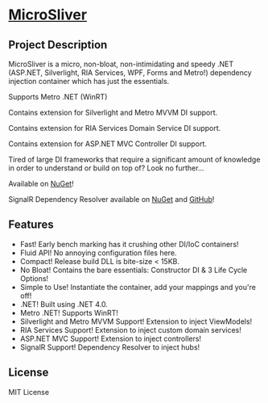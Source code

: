 # [MicroSliver](http://microsliver.codeplex.com)


Project Description
-------------------

MicroSliver is a micro, non-bloat, non-intimidating and speedy .NET (ASP.NET, Silverlight, RIA Services, WPF, Forms and Metro!) dependency injection container which has just the essentials.

Supports Metro .NET (WinRT)

Contains extension for Silverlight and Metro MVVM DI support.

Contains extension for RIA Services Domain Service DI support.

Contains extension for ASP.NET MVC Controller DI support.

Tired of large DI frameworks that require a significant amount of knowledge in order to understand or build on top of?  Look no further...

Available on [NuGet](http://nuget.org/packages/microsliver)!

SignalR Dependency Resolver available on [NuGet](http://nuget.org/packages/signalr.microsliver) and [GitHub](https://github.com/jbillmann/SignalR.MicroSliver)!

Features
--------

- Fast!  Early bench marking has it crushing other DI/IoC containers!
- Fluid API!  No annoying configuration files here.
- Compact!  Release build DLL is bite-size < 15KB.
- No Bloat!  Contains the bare essentials:  Constructor DI &  3 Life Cycle Options!
- Simple to Use!  Instantiate the container, add your mappings and you're off!
- .NET!  Built using .NET 4.0.
- Metro .NET! Supports WinRT!
- Silverlight and Metro MVVM Support!  Extension to inject ViewModels!
- RIA Services Support! Extension to inject custom domain services!
- ASP.NET MVC Support!  Extension to inject controllers!
- SignalR Support! Dependency Resolver to inject hubs!

License
-------

MIT License